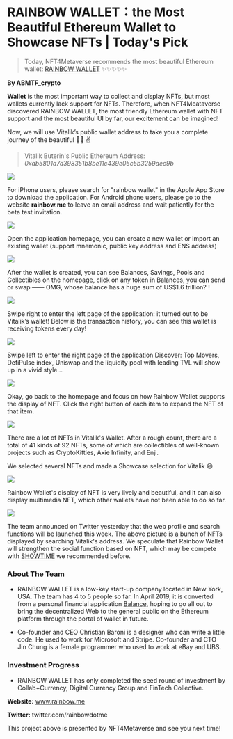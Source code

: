 # RAINBOW WALLET：the Most Beautiful Ethereum Wallet to Showcase NFTs | Today's Pick

> Today, NFT4Metaverse recommends the most beautiful Ethereum wallet: [RAINBOW WALLET](https://www.rainbow.me/) ✨✨✨✨✨

**By ABMTF_crypto**

**Wallet** is the most important way to collect and display NFTs, but most wallets currently lack support for NFTs. Therefore, when NFT4Meataverse discovered RAINBOW WALLET, the most friendly Ethereum wallet with NFT support and the most beautiful UI by far, our excitement can be imagined!

Now, we will use Vitalik’s public wallet address to take you a complete journey of the beautiful 🌈👛 ✌️

> Vitalik Buterin's Public Ethereum Address: _0xab5801a7d398351b8be11c439e05c5b3259aec9b_

![](./cover.jpg)

For iPhone users, please search for "rainbow wallet" in the Apple App Store to download the application. For Android phone users, please go to the website **rainbow.me** to leave an email address and wait patiently for the beta test invitation.

![](./start.jpg)

Open the application homepage, you can create a new wallet or import an existing wallet (support mnemonic, public key address and ENS address)

![](./home.jpg)

After the wallet is created, you can see Balances, Savings, Pools and Collectibles on the homepage, click on any token in Balances, you can send or swap —— OMG, whose balance has a huge sum of US$1.6 trillion? !

![](./history.jpg)

Swipe right to enter the left page of the application: it turned out to be Vitalik’s wallet! Below is the transaction history, you can see this wallet is receiving tokens every day!

![](./discover.jpg)

Swipe left to enter the right page of the application Discover: Top Movers, DefiPulse index, Uniswap and the liquidity pool with leading TVL will show up in a vivid style...

![](./collectibles.jpg)

Okay, go back to the homepage and focus on how Rainbow Wallet supports the display of NFT. Click the right button of each item to expand the NFT of that item.

![](./showcases.jpg)

There are a lot of NFTs in Vitalik's Wallet. After a rough count, there are a total of 41 kinds of 92 NFTs, some of which are collectibles of well-known projects such as CryptoKitties, Axie Infinity, and Enji.

We selected several NFTs and made a Showcase selection for Vitalik 😄

![](./multimedia.jpg)

Rainbow Wallet's display of NFT is very lively and beautiful, and it can also display multimedia NFT, which other wallets have not been able to do so far.

![](./web.jpg)

The team announced on Twitter yesterday that the web profile and search functions will be launched this week. The above picture is a bunch of NFTs displayed by searching Vitalik's address. We speculate that Rainbow Wallet will strengthen the social function based on NFT, which may be compete with [SHOWTIME](https://mp.weixin.qq.com/s/n9jtLs7iaxpQOC1e7zLcHQ) we recommended before.

### About The Team

- RAINBOW WALLET is a low-key start-up company located in New York, USA. The team has 4 to 5 people so far. In April 2019, it is converted from a personal financial application [Balance](https://www.balance.io/), hoping to go all out to bring the decentralized Web to the general public on the Ethereum platform through the portal of wallet in future.

- Co-founder and CEO Christian Baroni is a designer who can write a little code. He used to work for Microsoft and Stripe. Co-founder and CTO Jin Chung is a female programmer who used to work at eBay and UBS.

### Investment Progress

- RAINBOW WALLET has only completed the seed round of investment by Collab+Currency, Digital Currency Group and FinTech Collective.

**Website:** www.rainbow.me

**Twitter:** twitter.com/rainbowdotme

This project above is presented by NFT4Metaverse and see you next time!
